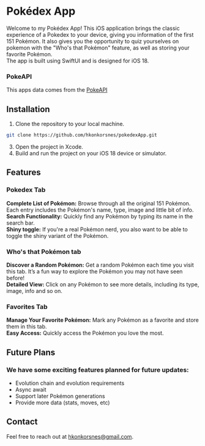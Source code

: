 # Pokédex App

Welcome to my Pokédex App! This iOS application brings the classic experience of a Pokedex to your device, giving you information of the first 151 Pokémon. It also gives you the opportunity to quiz yourselves on pokemon with the "Who's that Pokémon" feature, as well as storing your favorite Pokémon.  
The app is built using SwiftUI and is designed for iOS 18.

### PokeAPI
This apps data comes from the [PokeAPI](https://pokeapi.co)

## Installation

1. Clone the repository to your local machine.
```bash
git clone https://github.com/hkonkorsnes/pokedexApp.git
```

3. Open the project in Xcode.
4. Build and run the project on your iOS 18 device or simulator.

## Features

### Pokedex Tab
**Complete List of Pokémon:** Browse through all the original 151 Pokémon. Each entry includes the Pokémon's name, type, image and little bit of info.  
**Search Functionality:** Quickly find any Pokémon by typing its name in the search bar.  
**Shiny toggle:** If you're a real Pokémon nerd, you also want to be able to toggle the shiny variant of the Pokémon.

### Who's that Pokémon tab
**Discover a Random Pokémon:** Get a random Pokémon each time you visit this tab. It’s a fun way to explore the Pokémon you may not have seen before!  
**Detailed View:** Click on any Pokémon to see more details, including its type, image, info and so on.

### Favorites Tab
**Manage Your Favorite Pokémon:** Mark any Pokémon as a favorite and store them in this tab.  
**Easy Access:** Quickly access the Pokémon you love the most.

## Future Plans

### We have some exciting features planned for future updates:

* Evolution chain and evolution requirements
* Async await
* Support later Pokémon generations
* Provide more data (stats, moves, etc) 

## Contact

Feel free to reach out at hkonkorsnes@gmail.com.
